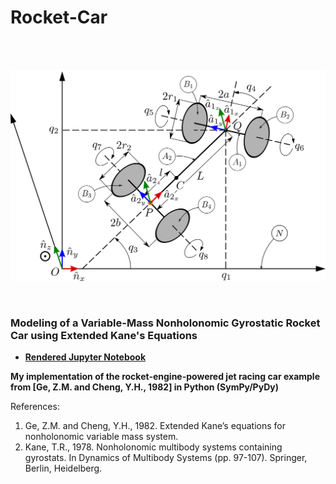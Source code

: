 # Rocket-Car

<br>
<br>
<p align="center">
  <img src="Images/rocket-car.png" width="600px">
</p>
<br>

### Modeling of a Variable-Mass Nonholonomic Gyrostatic Rocket Car using Extended Kane's Equations

 - [__Rendered Jupyter Notebook__](https://nbviewer.jupyter.org/github/abhikamath/Rocket-Car/blob/master/Rocket_Car.ipynb?flush_cache=True)

__My implementation of the rocket-engine-powered jet racing car example from [Ge, Z.M. and Cheng, Y.H., 1982] in Python (SymPy/PyDy)__

References:
 1. Ge, Z.M. and Cheng, Y.H., 1982. Extended Kane’s equations for nonholonomic variable mass system.
 1. Kane, T.R., 1978. Nonholonomic multibody systems containing gyrostats. In Dynamics of Multibody Systems (pp. 97-107). Springer, Berlin, Heidelberg.
